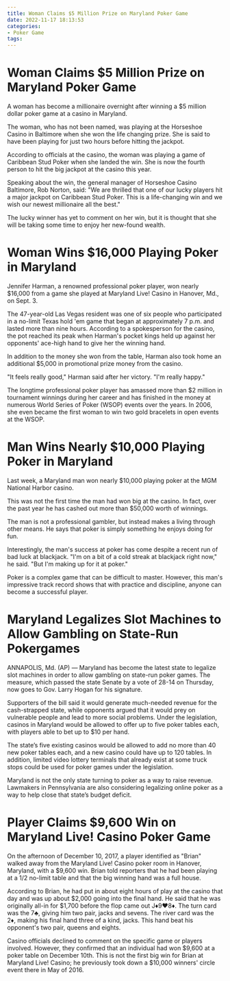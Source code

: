 ```yaml
---
title: Woman Claims $5 Million Prize on Maryland Poker Game
date: 2022-11-17 18:13:53
categories:
- Poker Game
tags:
---
```



#  Woman Claims $5 Million Prize on Maryland Poker Game

A woman has become a millionaire overnight after winning a $5 million dollar poker game at a casino in Maryland.

The woman, who has not been named, was playing at the Horseshoe Casino in Baltimore when she won the life changing prize. She is said to have been playing for just two hours before hitting the jackpot.

According to officials at the casino, the woman was playing a game of Caribbean Stud Poker when she landed the win. She is now the fourth person to hit the big jackpot at the casino this year.

Speaking about the win, the general manager of Horseshoe Casino Baltimore, Rob Norton, said: "We are thrilled that one of our lucky players hit a major jackpot on Caribbean Stud Poker. This is a life-changing win and we wish our newest millionaire all the best."

The lucky winner has yet to comment on her win, but it is thought that she will be taking some time to enjoy her new-found wealth.

#  Woman Wins $16,000 Playing Poker in Maryland

Jennifer Harman, a renowned professional poker player, won nearly $16,000 from a game she played at Maryland Live! Casino in Hanover, Md., on Sept. 3.

The 47-year-old Las Vegas resident was one of six people who participated in a no-limit Texas hold 'em game that began at approximately 7 p.m. and lasted more than nine hours. According to a spokesperson for the casino, the pot reached its peak when Harman's pocket kings held up against her opponents' ace-high hand to give her the winning hand.

In addition to the money she won from the table, Harman also took home an additional $5,000 in promotional prize money from the casino.

"It feels really good," Harman said after her victory. "I'm really happy."

The longtime professional poker player has amassed more than $2 million in tournament winnings during her career and has finished in the money at numerous World Series of Poker (WSOP) events over the years. In 2006, she even became the first woman to win two gold bracelets in open events at the WSOP.

#  Man Wins Nearly $10,000 Playing Poker in Maryland 

Last week, a Maryland man won nearly $10,000 playing poker at the MGM National Harbor casino. 

This was not the first time the man had won big at the casino. In fact, over the past year he has cashed out more than $50,000 worth of winnings. 

The man is not a professional gambler, but instead makes a living through other means. He says that poker is simply something he enjoys doing for fun. 

Interestingly, the man's success at poker has come despite a recent run of bad luck at blackjack. "I'm on a bit of a cold streak at blackjack right now," he said. "But I'm making up for it at poker." 

Poker is a complex game that can be difficult to master. However, this man's impressive track record shows that with practice and discipline, anyone can become a successful player.

#  Maryland Legalizes Slot Machines to Allow Gambling on State-Run Pokergames 

ANNAPOLIS, Md. (AP) — Maryland has become the latest state to legalize slot machines in order to allow gambling on state-run poker games. The measure, which passed the state Senate by a vote of 28-14 on Thursday, now goes to Gov. Larry Hogan for his signature.

Supporters of the bill said it would generate much-needed revenue for the cash-strapped state, while opponents argued that it would prey on vulnerable people and lead to more social problems. Under the legislation, casinos in Maryland would be allowed to offer up to five poker tables each, with players able to bet up to $10 per hand.

The state’s five existing casinos would be allowed to add no more than 40 new poker tables each, and a new casino could have up to 120 tables. In addition, limited video lottery terminals that already exist at some truck stops could be used for poker games under the legislation.

Maryland is not the only state turning to poker as a way to raise revenue. Lawmakers in Pennsylvania are also considering legalizing online poker as a way to help close that state’s budget deficit.

#  Player Claims $9,600 Win on Maryland Live! Casino Poker Game

On the afternoon of December 10, 2017, a player identified as "Brian" walked away from the Maryland Live! Casino poker room in Hanover, Maryland, with a $9,600 win. Brian told reporters that he had been playing at a $1/$2 no-limit table and that the big winning hand was a full house.

According to Brian, he had put in about eight hours of play at the casino that day and was up about $2,000 going into the final hand. He said that he was originally all-in for $1,700 before the flop came out J♦9♥8♦. The turn card was the 7♣, giving him two pair, jacks and sevens. The river card was the 2♦, making his final hand three of a kind, jacks. This hand beat his opponent's two pair, queens and eights.

Casino officials declined to comment on the specific game or players involved. However, they confirmed that an individual had won $9,600 at a poker table on December 10th. This is not the first big win for Brian at Maryland Live! Casino; he previously took down a $10,000 winners' circle event there in May of 2016.